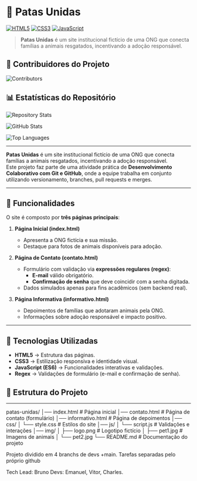# 🐾 Patas Unidas

[![HTML5](https://img.shields.io/badge/HTML5-E34F26?style=for-the-badge&logo=html5&logoColor=white)](https://developer.mozilla.org/pt-BR/docs/Web/HTML)
[![CSS3](https://img.shields.io/badge/CSS3-1572B6?style=for-the-badge&logo=css3&logoColor=white)](https://developer.mozilla.org/pt-BR/docs/Web/CSS)
[![JavaScript](https://img.shields.io/badge/JavaScript-F7DF1E?style=for-the-badge&logo=javascript&logoColor=black)](https://developer.mozilla.org/pt-BR/docs/Web/JavaScript)

> **Patas Unidas** é um site institucional fictício de uma ONG que conecta famílias a animais resgatados, incentivando a adoção responsável.

## 👥 Contribuidores do Projeto

![Contributors](https://contrib.rocks/image?repo=BrunoLart/projeto)

## 📊 Estatísticas do Repositório

![Repository Stats](https://github-readme-stats.vercel.app/api/pin/?username=BrunoLart&repo=projeto&theme=default&hide_border=true)

![GitHub Stats](https://github-readme-stats.vercel.app/api?repo=BrunoLart/projeto&show_icons=true&theme=default&hide_border=true)

![Top Languages](https://github-readme-stats.vercel.app/api/top-langs/?username=BrunoLart&repo=projeto&layout=compact&theme=default&hide_border=true)

---

**Patas Unidas** é um site institucional fictício de uma ONG que conecta famílias a animais resgatados, incentivando a adoção responsável.  
Este projeto faz parte de uma atividade prática de **Desenvolvimento Colaborativo com Git e GitHub**, onde a equipe trabalha em conjunto utilizando versionamento, branches, pull requests e merges.

---

## 🚀 Funcionalidades

O site é composto por **três páginas principais**:

1. **Página Inicial (index.html)**  
   - Apresenta a ONG fictícia e sua missão.  
   - Destaque para fotos de animais disponíveis para adoção.  

2. **Página de Contato (contato.html)**  
   - Formulário com validação via **expressões regulares (regex)**:  
     - **E-mail** válido obrigatório.  
     - **Confirmação de senha** que deve coincidir com a senha digitada.  
   - Dados simulados apenas para fins acadêmicos (sem backend real).  

3. **Página Informativa (informativo.html)**  
   - Depoimentos de famílias que adotaram animais pela ONG.  
   - Informações sobre adoção responsável e impacto positivo.  

---

## 🎨 Tecnologias Utilizadas

- **HTML5** → Estrutura das páginas.  
- **CSS3** → Estilização responsiva e identidade visual.  
- **JavaScript (ES6)** → Funcionalidades interativas e validações.  
- **Regex** → Validações de formulário (e-mail e confirmação de senha).  

## 📂 Estrutura do Projeto
---
patas-unidas/
│── index.html # Página inicial
│── contato.html # Página de contato (formulário)
│── informativo.html # Página de depoimentos
│── css/
│ └── style.css # Estilos do site
│── js/
│ └── script.js # Validações e interações
│── img/
│ ├── logo.png # Logotipo fictício
│ ├── pet1.jpg # Imagens de animais
│ └── pet2.jpg
└── README.md # Documentação do projeto

Projeto dividido em 4 branchs de devs +main.
Tarefas separadas pelo próprio github

Tech Lead: Bruno
Devs: Emanuel, Vitor, Charles.
